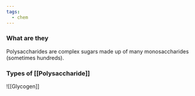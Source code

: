 ```yaml
---
tags:
  - chem
---
```

### What are they
Polysaccharides are complex sugars made up of many monosaccharides (sometimes hundreds).

### Types of [[Polysaccharide]]
![[Glycogen]]

